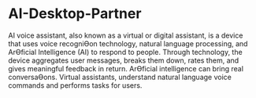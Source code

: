 # AI-Desktop-Partner
AI voice assistant, also known as a virtual or digital assistant, is a device that uses voice recogniƟon 
technology, natural language processing, and ArƟficial Intelligence (AI) to respond to people. Through 
technology, the device aggregates user messages, breaks them down, rates them, and gives meaningful 
feedback in return. ArƟficial intelligence can bring real conversaƟons. Virtual assistants, understand 
natural language voice commands and performs tasks for users.
